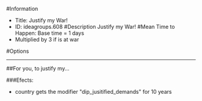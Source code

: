 #Information
 - Title: Justify my War!
 - ID: ideagroups.608
#Description
Justify my War!
#Mean Time to Happen:
Base time = 1 days
 - Multiplied by 3 if is at war

#Options

___
##For you, to justify my...

###Efects:<ul><li>country gets the modifier "dip_jusitified_demands" for 10 years</li></ul>
